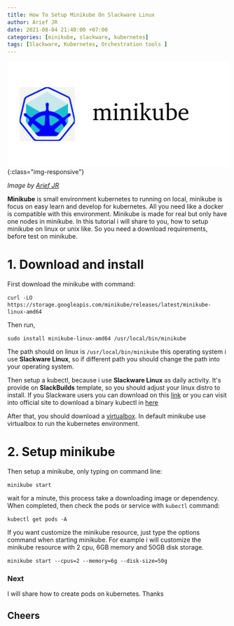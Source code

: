 ```yaml
---
title: How To Setup Minikube On Slackware Linux
author: Arief JR
date: 2021-08-04 21:40:00 +07:00
categories: [minikube, slackware, kubernetes]
tags: [Slackware, Kubernetes, Orchestration tools ]
---
```


![Desktop View](/assets/images/minikube-new.png){:class="img-responsive"}

_Image by [Arief JR](https://linkedin.com/in/arief-jr)_

**Minikube** is small environment kubernetes to running on local, minikube is focus on easy learn and develop for kubernetes. All you need like a docker is compatible with this environment. Minikube is made for real but only have one nodes in minikube. In this tutorial i will share to you, how to setup minikube on linux or unix like. So you need a download requirements, before test on minikube.

# 1. Download and install 

First download the minikube with command:

```
curl -LO https://storage.googleapis.com/minikube/releases/latest/minikube-linux-amd64
```

Then run,

```
sudo install minikube-linux-amd64 /usr/local/bin/minikube
```

The path should on linux is `/usr/local/bin/minikube` this operating system i use **Slackware Linux**, so if different path you should change the path into your operating system.

Then setup a kubectl, because i use **Slackware Linux** as daily activity. It's provide on **SlackBuilds** template, so you should adjust your linux distro to install. If you Slackware users you can download on this [link](https://slackbuilds.org/repository/14.2/network/kubectl/) or you can visit into official site to download a binary kubectl in [here](https://kubernetes.io/docs/tasks/tools/install-kubectl-linux/)

After that, you should download a [virtualbox](https://www.virtualbox.org/wiki/Downloads). In default minikube use virtualbox to run the kubernetes environment.


# 2. Setup minikube

Then setup a minikube, only typing on command line:

```
minikube start
```

wait for a minute, this process take a downloading image or dependency. When completed, then check the pods or service with `kubectl` command:

```
kubectl get pods -A
```

If you want customize the minikube resource, just type the options command when starting minikube. For example i will customize the minikube resource with 2 cpu, 6GB memory and 50GB disk storage.

```
minikube start --cpus=2 --memory=6g --disk-size=50g
```

### Next
I will share how to create pods on kubernetes. Thanks

## **Cheers**